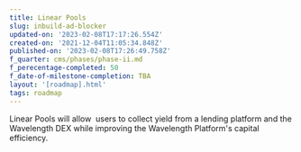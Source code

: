 ```yaml
---
title: Linear Pools
slug: inbuild-ad-blocker
updated-on: '2023-02-08T17:17:26.554Z'
created-on: '2021-12-04T11:05:34.848Z'
published-on: '2023-02-08T17:26:49.758Z'
f_quarter: cms/phases/phase-ii.md
f_perecentage-completed: 50
f_date-of-milestone-completion: TBA
layout: '[roadmap].html'
tags: roadmap
---
```


Linear Pools will allow  users to collect yield from a lending platform and the Wavelength DEX while improving the Wavelength Platform's capital efficiency.
